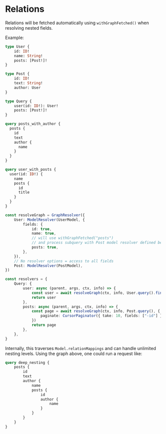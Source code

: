 # Relations

Relations will be fetched automatically using `withGraphFetched()` when resolving nested fields.

Example:

```graphql
type User {
	id: ID!
	name: String!
	posts: [Post!]!
}

type Post {
	id: ID!
	text: String!
	author: User
}

type Query {
	user(id: ID!): User!
	posts: [Post!]!
}

query posts_with_author {
  posts {
    id
    text
    author {
      name
    }
  }
}

query user_with_posts {
  user(id: ID!) {
    name
    posts {
      id
      title
    }
  }
}
```

```ts
const resolveGraph = GraphResolver({
	User: ModelResolver(UserModel, {
		fields: {
			id: true,
			name: true,
			// will use withGraphFetched("posts")
			// and process subquery with Post model resolver defined below
			posts: true,
		},
	}),
	// No resolver options = access to all fields
	Post: ModelResolver(PostModel),
})

const resolvers = {
	Query: {
		user: async (parent, args, ctx, info) => {
			const user = await resolveGraph(ctx, info, User.query().findById(args.id))
			return user
		},
		posts: async (parent, args, ctx, info) => {
			const page = await resolveGraph(ctx, info, Post.query(), {
				paginate: CursorPaginator({ take: 10, fields: ["-id"] }),
			})
			return page
		},
	},
}
```

Internally, this traverses `Model.relationMappings` and can handle unlimited nesting levels. Using the graph above, one could run a request like:

```graphql
query deep_nesting {
	posts {
		id
		text
		author {
			name
			posts {
				id
				author {
					name
				}
			}
		}
	}
}
```
